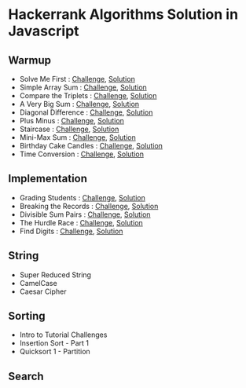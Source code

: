 # Hackerrank Algorithms Solution in Javascript

## Warmup
* Solve Me First : [Challenge](https://www.hackerrank.com/challenges/solve-me-first/problem), [Solution](./Warmup/SolveMeFirst.js)
* Simple Array Sum : [Challenge](https://www.hackerrank.com/challenges/simple-array-sum/problem), [Solution](./Warmup/SimpleArraySum.js)
* Compare the Triplets : [Challenge](https://www.hackerrank.com/challenges/compare-the-triplets/problem), [Solution](./Warmup/CompareTheTriplets.js)
* A Very Big Sum : [Challenge](https://www.hackerrank.com/challenges/a-very-big-sum/problem), [Solution](./Warmup/AVeryBigSum.js)
* Diagonal Difference : [Challenge](https://www.hackerrank.com/challenges/diagonal-difference/problem), [Solution](./Warmup/DiagonalDifference.js)
* Plus Minus : [Challenge](https://www.hackerrank.com/challenges/plus-minus/problem), [Solution](./Warmup/PlusMinus.js)
* Staircase : [Challenge](https://www.hackerrank.com/challenges/staircase/problem), [Solution](./Warmup/Staircase.js)
* Mini-Max Sum : [Challenge](https://www.hackerrank.com/challenges/mini-max-sum/problem), [Solution](./Warmup/MiniMaxSum.js)
* Birthday Cake Candles : [Challenge](https://www.hackerrank.com/challenges/birthday-cake-candles/problem), [Solution](./Warmup/BirthdayCakeCandles.js)
* Time Conversion : [Challenge](https://www.hackerrank.com/challenges/time-conversion/problem), [Solution](./Warmup/TimeConversion.js)

## Implementation
* Grading Students : [Challenge](https://www.hackerrank.com/challenges/grading/problem), [Solution](./Implementation/GradingStudents.js)
* Breaking the Records : [Challenge](https://www.hackerrank.com/challenges/breaking-best-and-worst-records/problem), [Solution](./Implementation/BreakingTheRecords.js)
* Divisible Sum Pairs : [Challenge](https://www.hackerrank.com/challenges/divisible-sum-pairs/problem), [Solution](./Implementation/DivisibleSumPairs.js)
* The Hurdle Race : [Challenge](https://www.hackerrank.com/challenges/the-hurdle-race/problem), [Solution](./Implementation/TheHurdleRace.js)
* Find Digits : [Challenge](https://www.hackerrank.com/challenges/find-digits/problem), [Solution](./Implementation/FindDigits.js)

## String
* Super Reduced String
* CamelCase
* Caesar Cipher

## Sorting
* Intro to Tutorial Challenges
* Insertion Sort - Part 1
* Quicksort 1 - Partition

## Search